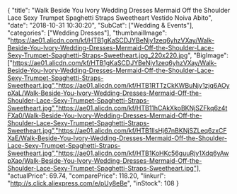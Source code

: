 {
	"title": "Walk Beside You Ivory Wedding Dresses Mermaid Off the Shoulder Lace Sexy Trumpet Spaghetti Straps Sweetheart Vestido Noiva Abito",
	"date": "2018-10-31 10:30:20",
	"SubCat": ["Wedding & Events"],
	"categories": ["Wedding Dresses"],
	"thumbnailImage": "https://ae01.alicdn.com/kf/HTB1gKaSCDJYBeNjy1zeq6yhzVXay/Walk-Beside-You-Ivory-Wedding-Dresses-Mermaid-Off-the-Shoulder-Lace-Sexy-Trumpet-Spaghetti-Straps-Sweetheart.jpg_220x220.jpg",
	"BigImage": ["https://ae01.alicdn.com/kf/HTB1gKaSCDJYBeNjy1zeq6yhzVXay/Walk-Beside-You-Ivory-Wedding-Dresses-Mermaid-Off-the-Shoulder-Lace-Sexy-Trumpet-Spaghetti-Straps-Sweetheart.jpg","https://ae01.alicdn.com/kf/HTB1RTTzCkKWBuNjy1zjq6AOypXaL/Walk-Beside-You-Ivory-Wedding-Dresses-Mermaid-Off-the-Shoulder-Lace-Sexy-Trumpet-Spaghetti-Straps-Sweetheart.jpg","https://ae01.alicdn.com/kf/HTB11hCAkXkoBKNjSZFkq6z4tFXa0/Walk-Beside-You-Ivory-Wedding-Dresses-Mermaid-Off-the-Shoulder-Lace-Sexy-Trumpet-Spaghetti-Straps-Sweetheart.jpg","https://ae01.alicdn.com/kf/HTB1lIsHj67nBKNjSZLeq6zxCFXaE/Walk-Beside-You-Ivory-Wedding-Dresses-Mermaid-Off-the-Shoulder-Lace-Sexy-Trumpet-Spaghetti-Straps-Sweetheart.jpg","https://ae01.alicdn.com/kf/HTB1KoHKc56guuRjy1Xdq6yAwpXao/Walk-Beside-You-Ivory-Wedding-Dresses-Mermaid-Off-the-Shoulder-Lace-Sexy-Trumpet-Spaghetti-Straps-Sweetheart.jpg"],
	"actualPrice": 69.74,
	"comparePrice": 118.20,
	"linkurl": "http://s.click.aliexpress.com/e/pUy8eBe",
	"inStock": 108
}
